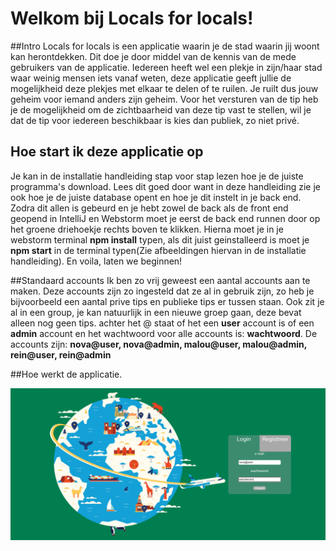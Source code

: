 # Welkom bij Locals for locals!

##Intro
Locals for locals is een applicatie waarin je de stad waarin jij woont kan herontdekken.
Dit doe je door middel van de kennis van de mede gebruikers van de applicatie.
Iedereen heeft wel een plekje in zijn/haar stad waar weinig mensen iets vanaf weten, deze applicatie geeft jullie de mogelijkheid deze plekjes met elkaar te delen of te ruilen.
Je ruilt dus jouw geheim voor iemand anders zijn geheim.
Voor het versturen van de tip heb je de mogelijkheid om de zichtbaarheid van deze tip vast te stellen, wil je dat de tip voor iedereen beschikbaar is kies dan publiek, zo niet privé. 

## Hoe start ik deze applicatie op
Je kan in de installatie handleiding stap voor stap lezen hoe je de juiste programma's download. Lees dit goed door want in deze handleiding zie je ook hoe je de juiste database opent en hoe je dit instelt in je back end.
Zodra dit allen is gebeurd en je hebt zowel de back als de front end geopend in IntelliJ en Webstorm moet je eerst de back end runnen door op het groene driehoekje rechts boven te klikken. Hierna moet je in je webstorm terminal **npm install** typen, als dit juist geinstalleerd is moet je **npm start** in de terminal typen(Zie afbeeldingen hiervan in de installatie handleiding). En voila, laten we beginnen!

##Standaard accounts
Ik ben zo vrij geweest een aantal accounts aan te maken. 
Deze accounts zijn zo ingesteld dat ze al in gebruik zijn, zo heb je bijvoorbeeld een aantal prive tips en publieke tips er tussen staan.
Ook zit je al in een group, je kan natuurlijk in een nieuwe groep gaan, deze bevat alleen nog geen tips. achter het @ staat of het een **user** account is of een **admin** account en het wachtwoord voor alle accounts is: **wachtwoord**.
De accounts zijn: **nova@user, nova@admin, malou@user, malou@admin, rein@user, rein@admin**

##Hoe werkt de applicatie.

![alt text](https://raw.githubusercontent.com/JeroenTans/eindprojectFEC/main/src/images/InlogScherm.png)
